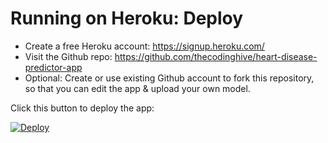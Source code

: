 # Running on Heroku: Deploy

* Create a free Heroku account: https://signup.heroku.com/
* Visit the Github repo: https://github.com/thecodinghive/heart-disease-predictor-app
* Optional: Create or use existing Github account to fork this repository, so that you can edit the app & upload your own model.

Click this button to deploy the app:

[![Deploy](https://www.herokucdn.com/deploy/button.svg)](https://heroku.com/deploy)
